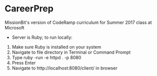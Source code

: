 # CareerPrep

MissionBit's version of CodeRamp curriculum for Summer 2017 class at Microsoft


* Server is Ruby; to run locally:

1. Make sure Ruby is installed on your system
2. Navigate to file directory in Terminal or Command Prompt
3. Type ruby -run -e httpd . -p 8080
4. Press Enter
5. Navigate to http://localhost:8080/client/ in browser